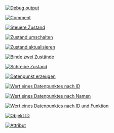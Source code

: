 [![Debug output](01system/img/110debug.PNG)](#debug)

[![Comment](img/01system/120kommentar.PNG)](#kommentar)

[![Steuere Zustand](img/01system/130steuern.PNG)](#steuere-zustand)

[![Zustand umschalten](img/01system/140umschalten.PNG)](#zustand-umschalten)

[![Zustand aktualisieren](img/01system/150aktualisieren.PNG)](#aktualisiere-zustand)

[![Binde zwei Zustände](img/01system/160binden.PNG)](#binde-zwei-zustände)

[![Schreibe Zustand](img/01system/170schreiben.PNG)](#schreibe-zustand)

[![Datenpunkt erzeugen](img/01system/180datenpunkterzeugen.PNG)](#datenpunkt-erzeugen)

[![Wert eines Datenpunktes nach ID](img/01system/190werterzeugen.PNG)](#wert-eines-datenpunktes-nach-id)

[![Wert eines Datenpunktes nach Namen](img/01system/200werterzeugen.PNG)](#wert-eines-datenpunktes-nach-namen)

[![Wert eines Datenpunktes nach ID und Funktion](img/01system/210wert.PNG)](#wert-eines-datenpunktes-nach-id-und-funktion)

[![Objekt ID](img/01system/220objekt.PNG)](#objekt-id)

[![Attribut](img/01system/230attribut.PNG)](#attribut)

